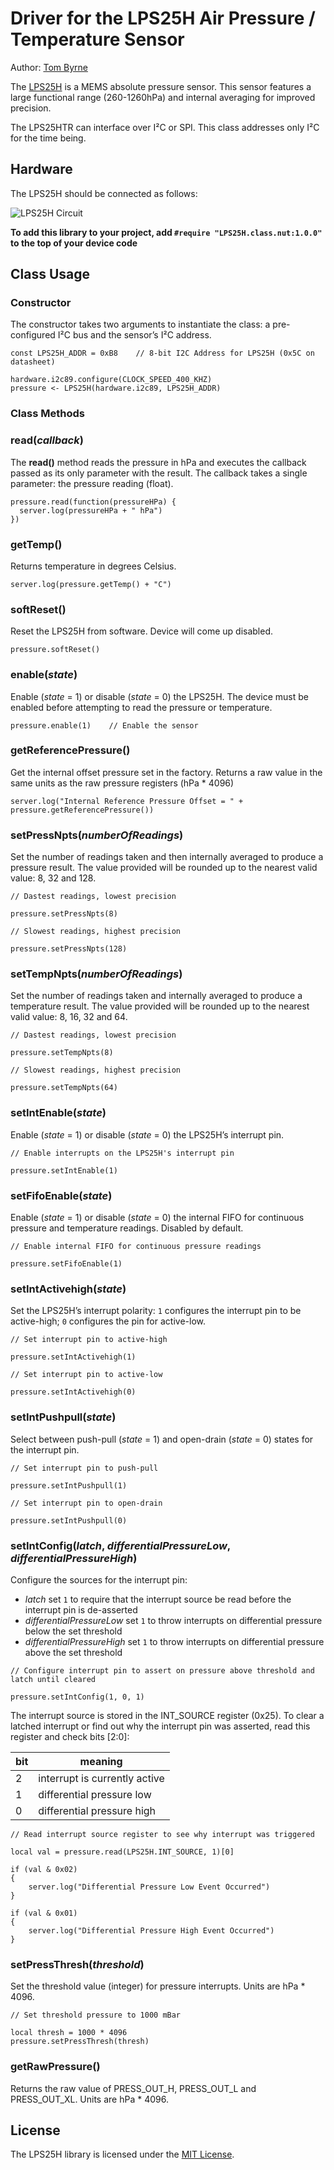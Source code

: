 # Driver for the LPS25H Air Pressure / Temperature Sensor

Author: [Tom Byrne](https://github.com/ersatzavian/)

The [LPS25H](http://www.st.com/web/en/resource/technical/document/datasheet/DM00066332.pdf) is a MEMS absolute pressure sensor. This sensor features a large functional range (260-1260hPa) and internal averaging for improved precision.

The LPS25HTR can interface over I&sup2;C or SPI. This class addresses only I&sup2;C for the time being.

## Hardware

The LPS25H should be connected as follows:

![LPS25H Circuit](./circuit.png)

**To add this library to your project, add `#require "LPS25H.class.nut:1.0.0"` to the top of your device code**

## Class Usage

### Constructor

The constructor takes two arguments to instantiate the class: a pre-configured I&sup2;C bus and the sensor’s I&sup2;C address.

```squirrel
const LPS25H_ADDR = 0xB8    // 8-bit I2C Address for LPS25H (0x5C on datasheet)

hardware.i2c89.configure(CLOCK_SPEED_400_KHZ)
pressure <- LPS25H(hardware.i2c89, LPS25H_ADDR)

```

### Class Methods

### read(*callback*)

The **read()** method reads the pressure in hPa and executes the callback passed as its only parameter with the result. The callback takes a single parameter: the pressure reading (float).

```squirrel
pressure.read(function(pressureHPa) {
  server.log(pressureHPa + " hPa")
})
```

### getTemp()

Returns temperature in degrees Celsius.

```squirrel
server.log(pressure.getTemp() + "C")
```

### softReset()

Reset the LPS25H from software. Device will come up disabled.

```squirrel
pressure.softReset()
```

### enable(*state*)

Enable (*state* = 1) or disable (*state* = 0) the LPS25H. The device must be enabled before attempting to read the pressure or temperature.

```squirrel
pressure.enable(1)    // Enable the sensor
```

### getReferencePressure()

Get the internal offset pressure set in the factory. Returns a raw value in the same units as the raw pressure registers (hPa * 4096)

```squirrel
server.log("Internal Reference Pressure Offset = " + pressure.getReferencePressure())
```

### setPressNpts(*numberOfReadings*)

Set the number of readings taken and then internally averaged to produce a pressure result. The value provided will be rounded up to the nearest valid value: 8, 32 and 128.

```squirrel
// Dastest readings, lowest precision

pressure.setPressNpts(8)

// Slowest readings, highest precision

pressure.setPressNpts(128)
```

### setTempNpts(*numberOfReadings*)

Set the number of readings taken and internally averaged to produce a temperature result. The value provided will be rounded up to the nearest valid value: 8, 16, 32 and 64.

```squirrel
// Dastest readings, lowest precision

pressure.setTempNpts(8)

// Slowest readings, highest precision

pressure.setTempNpts(64)
```

### setIntEnable(*state*)

Enable (*state* = 1) or disable (*state* = 0) the LPS25H’s interrupt pin.

```squirrel
// Enable interrupts on the LPS25H's interrupt pin

pressure.setIntEnable(1)
```

### setFifoEnable(*state*)

Enable (*state* = 1) or disable (*state* = 0) the internal FIFO for continuous pressure and temperature readings. Disabled by default.

```squirrel
// Enable internal FIFO for continuous pressure readings

pressure.setFifoEnable(1)
```

### setIntActivehigh(*state*)

Set the LPS25H’s interrupt polarity: `1` configures the interrupt pin to be active-high; `0` configures the pin for active-low.

```squirrel
// Set interrupt pin to active-high

pressure.setIntActivehigh(1)

// Set interrupt pin to active-low

pressure.setIntActivehigh(0)
```

### setIntPushpull(*state*)

Select between push-pull (*state* = 1) and open-drain (*state* = 0) states for the interrupt pin.

```squirrel
// Set interrupt pin to push-pull

pressure.setIntPushpull(1)

// Set interrupt pin to open-drain

pressure.setIntPushpull(0)
```

### setIntConfig(*latch*, *differentialPressureLow*, *differentialPressureHigh*)

Configure the sources for the interrupt pin:

- *latch* set `1` to require that the interrupt source be read before the interrupt pin is de-asserted
- *differentialPressureLow* set `1` to throw interrupts on differential pressure below the set threshold
- *differentialPressureHigh* set `1` to throw interrupts on differential pressure above the set threshold

```squirrel
// Configure interrupt pin to assert on pressure above threshold and latch until cleared

pressure.setIntConfig(1, 0, 1)
```
The interrupt source is stored in the INT_SOURCE register (0x25). To clear a latched interrupt or find out why the interrupt pin was asserted, read this register and check bits [2:0]:

| bit | meaning |
| --- | ------- |
| 2 | interrupt is currently active |
| 1 | differential pressure low |
| 0 | differential pressure high |

```squirrel
// Read interrupt source register to see why interrupt was triggered

local val = pressure.read(LPS25H.INT_SOURCE, 1)[0]

if (val & 0x02) 
{
	server.log("Differential Pressure Low Event Occurred")
}

if (val & 0x01) 
{
	server.log("Differential Pressure High Event Occurred")
}
```

### setPressThresh(*threshold*)

Set the threshold value (integer) for pressure interrupts. Units are hPa * 4096.

```squirrel
// Set threshold pressure to 1000 mBar

local thresh = 1000 * 4096
pressure.setPressThresh(thresh)
```

### getRawPressure()

Returns the raw value of PRESS_OUT_H, PRESS_OUT_L and PRESS_OUT_XL. Units are hPa * 4096.

## License

The LPS25H library is licensed under the [MIT License](./LICENSE).

